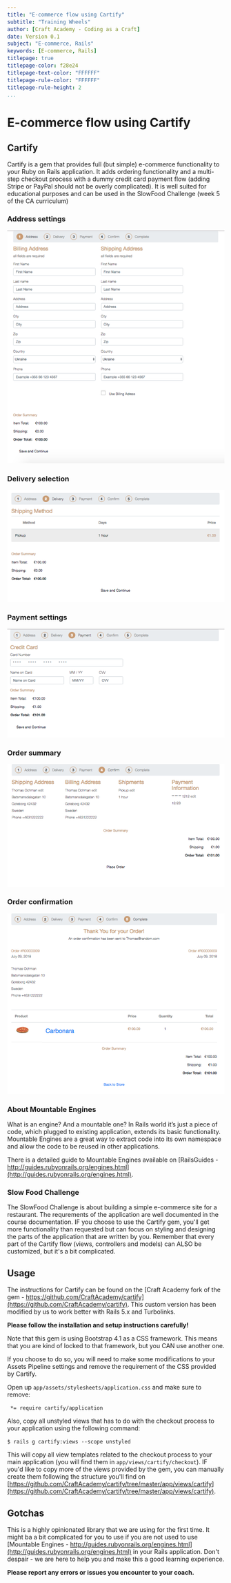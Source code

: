```yaml
---
title: "E-commerce flow using Cartify"
subtitle: "Training Wheels"
author: [Craft Academy - Coding as a Craft]
date: Version 0.1
subject: "E-commerce, Rails"
keywords: [E-commerce, Rails]
titlepage: true
titlepage-color: f28e24
titlepage-text-color: "FFFFFF"
titlepage-rule-color: "FFFFFF"
titlepage-rule-height: 2
...
```


# E-commerce flow using Cartify

## Cartify
Cartify is a gem that provides full (but simple) e-commerce functionality to your Ruby on Rails application. It adds ordering functionality and a multi-step checkout process with a dummy credit card payment flow (adding Stripe or PayPal should not be overly complicated). It is well suited for educational purposes and can be used in the SlowFood Challenge (week 5 of the CA curriculum) 

### Address settings
![Screen 1 - Address settings](https://github.com/CraftAcademy/ca_course/raw/master/guides/images/cartify_01_addresses.png)

### Delivery selection

![Screen 2 - Delivery selection](https://github.com/CraftAcademy/ca_course/raw/master/guides/images/cartify_02_delivery.png)

### Payment settings

![Screen 3 - Payment settings](https://github.com/CraftAcademy/ca_course/raw/master/guides/images/cartify_03_payment.png)

### Order summary

![Screen 4 - Order summary](https://github.com/CraftAcademy/ca_course/raw/master/guides/images/cartify_04_summary.png)

### Order confirmation

![Screen 5 - Order confirmation](https://github.com/CraftAcademy/ca_course/raw/master/guides/images/cartify_05_confirmation.png)

### About Mountable Engines
What is an engine? And a mountable one? In Rails world it’s just a piece of code, which plugged to existing application, extends its basic functionality. Mountable Engines are a great way to extract code into its own namespace and allow the code to be reused in other applications.

There is a detailed guide to Mountable Engines available on [RailsGuides - http://guides.rubyonrails.org/engines.html](http://guides.rubyonrails.org/engines.html).


### Slow Food Challenge
The SlowFood Challenge is about building a simple e-commerce site for a restaurant. The requrements of the application are well documented in the course documentation. IF you choose to use the Cartify gem, you'll get more functionality than requested but can focus on styling and designing the parts of the application that are written by you. Remember that every part of the Cartify flow (views, controllers and models) can ALSO be customized, but it's a bit complicated.

## Usage
The instructions for Cartify can be found on the [Craft Academy fork of the gem - https://github.com/CraftAcademy/cartify](https://github.com/CraftAcademy/cartify). This custom version has been modified by us to work better with Rails 5.x and Turbolinks. 

**Please follow the installation and setup instructions carefully!**

Note that this gem is using Bootstrap 4.1 as a CSS framework. This means that you are kind of locked to that framework, but you CAN use another one. 

If you choose to do so, you will need to make some modifications to your Assets Pipeline settings and remove the requirement of the CSS provided by Cartify. 

Open up `app/assets/stylesheets/application.css` and make sure to remove:

```
 *= require cartify/application
```

Also, copy all unstyled views that has to do with the checkout process to your application using the following command:

```
$ rails g cartify:views --scope unstyled
```

This will copy all view templates related to the checkout process to your main application (you will find them in `app/views/cartify/checkout`). IF you'd like to copy more of the views provided by the gem, you can manually create them following the structure you'll find on [https://github.com/CraftAcademy/cartify/tree/master/app/views/cartify](https://github.com/CraftAcademy/cartify/tree/master/app/views/cartify).

## Gotchas
This is a highly opinionated library that we are using for the first time. It might ba a bit complicated for you to use if you are not used to use [Mountable Engines - http://guides.rubyonrails.org/engines.html](http://guides.rubyonrails.org/engines.html) in your Rails application. Don't despair - we are here to help you and make this a good learning experience. 

**Please report any errors or issues you encounter to your coach.** 



